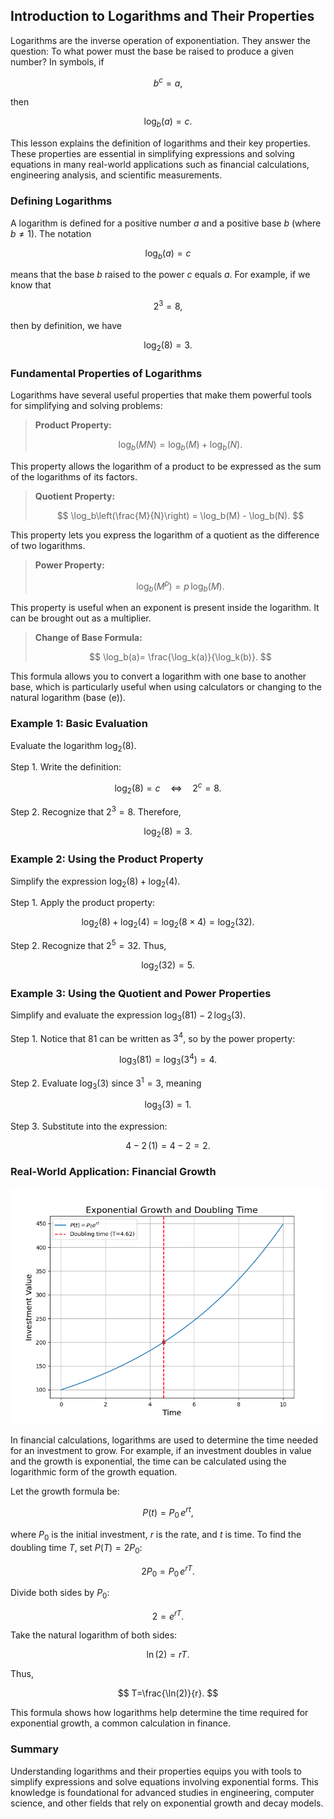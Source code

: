 ## Introduction to Logarithms and Their Properties

Logarithms are the inverse operation of exponentiation. They answer the question: To what power must the base be raised to produce a given number? In symbols, if

$$
b^c = a,
$$

then

$$
\log_b(a)=c.
$$

This lesson explains the definition of logarithms and their key properties. These properties are essential in simplifying expressions and solving equations in many real-world applications such as financial calculations, engineering analysis, and scientific measurements.

### Defining Logarithms

A logarithm is defined for a positive number $a$ and a positive base $b$ (where $b \neq 1$). The notation

$$
\log_b(a)=c
$$

means that the base $b$ raised to the power $c$ equals $a$. For example, if we know that

$$
2^3 = 8,
$$

then by definition, we have

$$
\log_2(8)=3.
$$

### Fundamental Properties of Logarithms

Logarithms have several useful properties that make them powerful tools for simplifying and solving problems:

> **Product Property:**
>
> $$
> \log_b(MN) = \log_b(M) + \log_b(N).
> $$

This property allows the logarithm of a product to be expressed as the sum of the logarithms of its factors.

> **Quotient Property:**
>
> $$
> \log_b\left(\frac{M}{N}\right) = \log_b(M) - \log_b(N).
> $$

This property lets you express the logarithm of a quotient as the difference of two logarithms.

> **Power Property:**
>
> $$
> \log_b(M^p)= p\,\log_b(M).
> $$

This property is useful when an exponent is present inside the logarithm. It can be brought out as a multiplier.

> **Change of Base Formula:**
>
> $$
> \log_b(a)= \frac{\log_k(a)}{\log_k(b)}.
> $$

This formula allows you to convert a logarithm with one base to another base, which is particularly useful when using calculators or changing to the natural logarithm (base \(e\)).

### Example 1: Basic Evaluation

Evaluate the logarithm $\log_2(8)$.

Step 1. Write the definition:

$$
\log_2(8)=c \quad\Longleftrightarrow\quad 2^c=8.
$$

Step 2. Recognize that $2^3=8$. Therefore, 

$$
\log_2(8)=3.
$$

### Example 2: Using the Product Property

Simplify the expression $\log_2(8)+\log_2(4)$.

Step 1. Apply the product property:

$$
\log_2(8)+\log_2(4)=\log_2(8 \times 4)=\log_2(32).
$$

Step 2. Recognize that $2^5=32$. Thus, 

$$
\log_2(32)=5.
$$

### Example 3: Using the Quotient and Power Properties

Simplify and evaluate the expression $\log_3(81)-2\,\log_3(3)$.

Step 1. Notice that $81$ can be written as $3^4$, so by the power property:

$$
\log_3(81)=\log_3(3^4)=4.
$$

Step 2. Evaluate $\log_3(3)$ since $3^1=3$, meaning

$$
\log_3(3)=1.
$$

Step 3. Substitute into the expression:

$$
4 - 2\,(1)=4-2=2.
$$

### Real-World Application: Financial Growth


![This plot visualizes exponential growth using the formula P(t)=P0*e^(rt) and highlights the doubling time T, computed as ln(2)/r.](images/plot_1_06-03-lesson-introduction-to-logarithms-and-their-properties.md.png)



In financial calculations, logarithms are used to determine the time needed for an investment to grow. For example, if an investment doubles in value and the growth is exponential, the time can be calculated using the logarithmic form of the growth equation. 

Let the growth formula be:

$$
P(t)=P_0\,e^{rt},
$$

where $P_0$ is the initial investment, $r$ is the rate, and $t$ is time. To find the doubling time $T$, set $P(T)=2P_0$:

$$
2P_0=P_0\,e^{rT}.
$$

Divide both sides by $P_0$:

$$
2=e^{rT}.
$$

Take the natural logarithm of both sides:

$$
\ln(2)=rT.
$$

Thus, 

$$
T=\frac{\ln(2)}{r}.
$$

This formula shows how logarithms help determine the time required for exponential growth, a common calculation in finance.

### Summary

Understanding logarithms and their properties equips you with tools to simplify expressions and solve equations involving exponential forms. This knowledge is foundational for advanced studies in engineering, computer science, and other fields that rely on exponential growth and decay models.